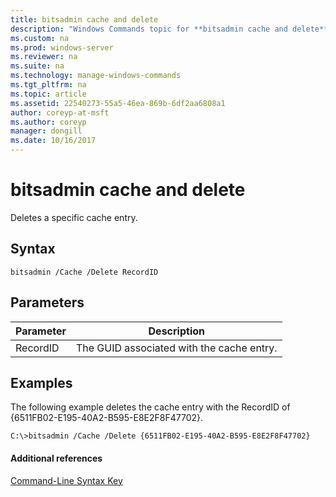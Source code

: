 ```yaml
---
title: bitsadmin cache and delete
description: "Windows Commands topic for **bitsadmin cache and delete** - deletes a specific cache entry."
ms.custom: na
ms.prod: windows-server
ms.reviewer: na
ms.suite: na
ms.technology: manage-windows-commands
ms.tgt_pltfrm: na
ms.topic: article
ms.assetid: 22540273-55a5-46ea-869b-6df2aa6808a1
author: coreyp-at-msft
ms.author: coreyp
manager: dongill
ms.date: 10/16/2017
---
```


# bitsadmin cache and delete



Deletes a specific cache entry.

## Syntax

```
bitsadmin /Cache /Delete RecordID 
```

## Parameters

|Parameter|Description|
|---------|-----------|
|RecordID|The GUID associated with the cache entry.|

## <a name="BKMK_examples"></a>Examples

The following example deletes the cache entry with the RecordID of {6511FB02-E195-40A2-B595-E8E2F8F47702}.
```
C:\>bitsadmin /Cache /Delete {6511FB02-E195-40A2-B595-E8E2F8F47702} 
```

#### Additional references

[Command-Line Syntax Key](command-line-syntax-key.md)